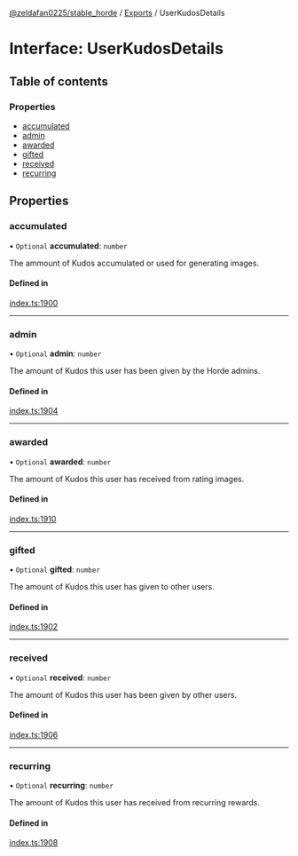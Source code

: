 [@zeldafan0225/stable_horde](../../README.md) / [Exports](../modules.md) / UserKudosDetails

# Interface: UserKudosDetails

## Table of contents

### Properties

- [accumulated](UserKudosDetails.md#accumulated)
- [admin](UserKudosDetails.md#admin)
- [awarded](UserKudosDetails.md#awarded)
- [gifted](UserKudosDetails.md#gifted)
- [received](UserKudosDetails.md#received)
- [recurring](UserKudosDetails.md#recurring)

## Properties

### accumulated

• `Optional` **accumulated**: `number`

The ammount of Kudos accumulated or used for generating images.

#### Defined in

[index.ts:1900](https://github.com/MrlolDev/stable_horde/blob/2389aa8/index.ts#L1900)

___

### admin

• `Optional` **admin**: `number`

The amount of Kudos this user has been given by the Horde admins.

#### Defined in

[index.ts:1904](https://github.com/MrlolDev/stable_horde/blob/2389aa8/index.ts#L1904)

___

### awarded

• `Optional` **awarded**: `number`

The amount of Kudos this user has received from rating images.

#### Defined in

[index.ts:1910](https://github.com/MrlolDev/stable_horde/blob/2389aa8/index.ts#L1910)

___

### gifted

• `Optional` **gifted**: `number`

The amount of Kudos this user has given to other users.

#### Defined in

[index.ts:1902](https://github.com/MrlolDev/stable_horde/blob/2389aa8/index.ts#L1902)

___

### received

• `Optional` **received**: `number`

The amount of Kudos this user has been given by other users.

#### Defined in

[index.ts:1906](https://github.com/MrlolDev/stable_horde/blob/2389aa8/index.ts#L1906)

___

### recurring

• `Optional` **recurring**: `number`

The amount of Kudos this user has received from recurring rewards.

#### Defined in

[index.ts:1908](https://github.com/MrlolDev/stable_horde/blob/2389aa8/index.ts#L1908)
